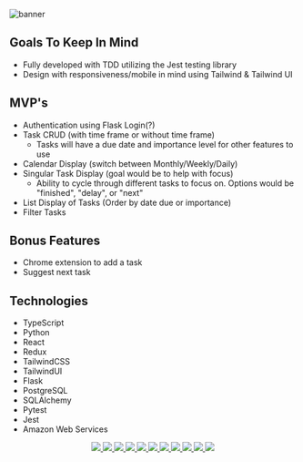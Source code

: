 ![banner](https://user-images.githubusercontent.com/70561117/116444001-2393e880-a809-11eb-84d8-e5dca5b51548.png)

## Goals To Keep In Mind
  - Fully developed with TDD utilizing the Jest testing library
  - Design with responsiveness/mobile in mind using Tailwind & Tailwind UI

## MVP's
  - Authentication using Flask Login(?)
  - Task CRUD (with time frame or without time frame)
    - Tasks will have a due date and importance level for other features to use
  - Calendar Display (switch between Monthly/Weekly/Daily)
  - Singular Task Display (goal would be to help with focus)
    - Ability to cycle through different tasks to focus on. Options would be "finished", "delay", or "next"
  - List Display of Tasks (Order by date due or importance)
  - Filter Tasks

## Bonus Features
  - Chrome extension to add a task
  - Suggest next task

## Technologies
  - TypeScript
  - Python
  - React
  - Redux
  - TailwindCSS
  - TailwindUI
  - Flask
  - PostgreSQL
  - SQLAlchemy
  - Pytest
  - Jest
  - Amazon Web Services
  
<p align="center"> 

<a href="https://www.typescriptlang.org/">
<img src="https://img.shields.io/badge/TypeScript-007ACC?style=for-the-badge&logo=typescript&logoColor=white"></img>
<a />

<a href="https://www.python.org/">
<img src="https://img.shields.io/badge/Python-14354C?style=for-the-badge&logo=python&logoColor=white"></img>
<a />

<a href="https://reactjs.org/">
<img src="https://img.shields.io/badge/React-20232A?style=for-the-badge&logo=react&logoColor=61DAFB"></img>
<a />

<a href="https://tailwindcss.com/">
<img src="https://img.shields.io/badge/Tailwind_CSS-38B2AC?style=for-the-badge&logo=tailwind-css&logoColor=white"></img>
<a />

<a href="https://reactrouter.com/">
<img src="https://img.shields.io/badge/React_Router-CA4245?style=for-the-badge&logo=react-router&logoColor=white"></img>
<a />

<a href="https://flask.palletsprojects.com/en/1.1.x/">
<img src="https://img.shields.io/badge/Flask-000000?style=for-the-badge&logo=flask&logoColor=white"></img>
<a />

<a href="https://www.postgresql.org/">
<img src="https://img.shields.io/badge/PostgreSQL-316192?style=for-the-badge&logo=postgresql&logoColor=white"></img>
<a />

<a href="https://aws.amazon.com/">
<img src="https://img.shields.io/badge/Amazon_AWS-232F3E?style=for-the-badge&logo=amazon-aws&logoColor=white"></img>
<a />

<a href="https://redux.js.org/">
<img src="https://img.shields.io/badge/Redux-593D88?style=for-the-badge&logo=redux&logoColor=white"></img>
<a />

<a href="https://jestjs.io/">
<img src="https://img.shields.io/badge/-Jest-C21325?logo=jest&logoColor=white&style=for-the-badge"></img>
<a />

<a href="https://docs.pytest.org/en/6.2.x/">
<img src="https://img.shields.io/badge/-Pytest-0098FF?logo=&logoColor=white&style=for-the-badge"></img>
<a />
<p />  


